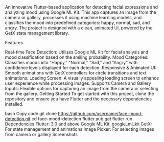 An innovative Flutter-based application for detecting facial expressions and analyzing mood using Google ML Kit. This app captures an image from the camera or gallery, processes it using machine learning models, and classifies the mood into predefined categories: happy, normal, sad, and angry. The project is designed with a clean, animated UI, powered by the GetX state management library.

Features

Real-time Face Detection: Utilizes Google ML Kit for facial analysis and mood classification based on the smiling probability.
Mood Categories: Classifies moods into "Happy," "Normal," "Sad," and "Angry" with confidence levels displayed for each detection.
Responsive & Animated UI: Smooth animations with GetX controllers for circle transitions and text animations.
Loading Screen: A visually appealing loading screen to enhance user experience while processing images.
Supports Camera and Gallery Inputs: Flexible options for capturing an image from the camera or selecting from the gallery.
Getting Started
To get started with this project, clone the repository and ensure you have Flutter and the necessary dependencies installed.

bash
Copy code
git clone https://github.com/username/face-mood-detection.git
cd face-mood-detection
flutter pub get
flutter run
Dependencies
Flutter: 3.0 and above
Google ML Kit: google_ml_kit
GetX: For state management and animations
Image Picker: For selecting images from camera or gallery
Screenshots
